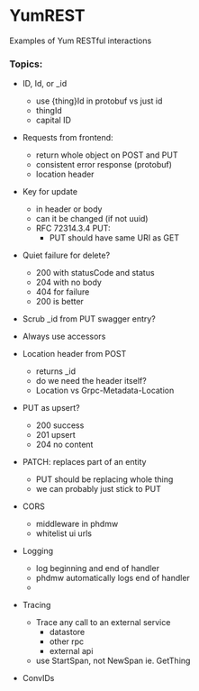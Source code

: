 # YumREST
Examples of Yum RESTful interactions


### Topics:

- ID, Id, or _id
  - use {thing}Id in protobuf vs just id 
  - thingId
  - capital ID

- Requests from frontend:
  - return whole object on POST and PUT
  - consistent error response (protobuf)
  - location header

- Key for update
  - in header or body
  - can it be changed (if not uuid)
  - RFC 72314.3.4 PUT:
    - PUT should have same URI as GET
  
- Quiet failure for delete?
  - 200 with statusCode and status
  - 204 with no body
  - 404 for failure
  - 200 is better

- Scrub _id from PUT swagger entry?

- Always use accessors

- Location header from POST
  - returns _id
  - do we need the header itself?
  - Location vs Grpc-Metadata-Location

- PUT as upsert?
  - 200 success
  - 201 upsert
  - 204 no content

- PATCH: replaces part of an entity
  - PUT should be replacing whole thing
  - we can probably just stick to PUT

- CORS
  - middleware in phdmw
  - whitelist ui urls
 
- Logging
  - log beginning and end of handler
  - phdmw automatically logs end of handler
  - 

- Tracing
  - Trace any call to an external service
    - datastore
    - other rpc
    - external api
  - use StartSpan, not NewSpan ie. GetThing

- ConvIDs